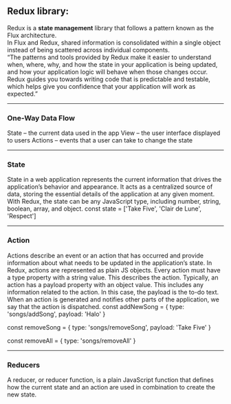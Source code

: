 ## Redux library:
Redux is a **state management** library that follows a pattern known as the Flux architecture. <br>
In Flux and Redux, shared information is consolidated within a single object instead of being scattered across individual components.<br>
“The patterns and tools provided by Redux make it easier to understand when, where, why, and how the state in your application is being updated, and how your application logic will behave when those changes occur. Redux guides you towards writing code that is predictable and testable, which helps give you confidence that your application will work as expected.”

---
### One-Way Data Flow
State – the current data used in the app
View – the user interface displayed to users
Actions – events that a user can take to change the state

---
### State
State in a web application represents the current information that drives the application’s behavior and appearance. It acts as a centralized source of data, storing the essential details of the application at any given moment.
With Redux, the state can be any JavaScript type, including number, string, boolean, array, and object.
const state = ['Take Five', 'Clair de Lune', 'Respect']

---
### Action
Actions describe an event or an action that has occurred and provide information about what needs to be updated in the application’s state.
In Redux, actions are represented as plain JS objects.
Every action must have a type property with a string value. This describes the action.
Typically, an action has a payload property with an object value. This includes any information related to the action. In this case, the payload is the to-do text.
When an action is generated and notifies other parts of the application, we say that the action is dispatched.
const addNewSong = {
  type: 'songs/addSong',
  payload: 'Halo'
}

const removeSong = {
  type: 'songs/removeSong',
  payload: 'Take Five'
}

const removeAll = {
  type: 'songs/removeAll'
}

---
### Reducers
A reducer, or reducer function, is a plain JavaScript function that defines how the current state and an action are used in combination to create the new state.
